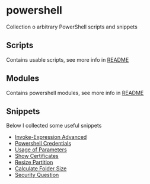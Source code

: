 # powershell

Collection o arbitrary PowerShell scripts and snippets

## Scripts

Contains usable scripts, see more info in [README](./Scripts/README.md)

## Modules

Contains powershell modules, see more info in [README](./Modules/README.md)

## Snippets

Below I collected some useful snippets

- [Invoke-Expression Advanced]($1754426)
- [Powershell Credentials]($1754425)
- [Usage of Parameters]($1754424)
- [Show Certificates]($1754422)
- [Resize Partition]($1754421)
- [Calculate Folder Size]($1754420)
- [Security Question]($1754419)